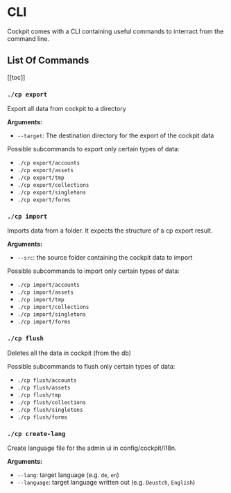 # CLI

Cockpit comes with a CLI containing useful commands to interract from the command line.

## List Of Commands

[[toc]]

### `./cp export`

Export all data from cockpit to a directory

**Arguments:**

* `--target`: The destination directory for the export of the cockpit data

Possible subcommands to export only certain types of data:

* `./cp export/accounts`
* `./cp export/assets`
* `./cp export/tmp`
* `./cp export/collections`
* `./cp export/singletons`
* `./cp export/forms`

### `./cp import`

Imports data from a folder. It expects the structure of a cp export result.

**Arguments:**

* `--src`: the source folder containing the cockpit data to import

Possible subcommands to import only certain types of data:

* `./cp import/accounts`
* `./cp import/assets`
* `./cp import/tmp`
* `./cp import/collections`
* `./cp import/singletons`
* `./cp import/forms`

### `./cp flush`

Deletes all the data in cockpit (from the db)

Possible subcommands to flush only certain types of data:

* `./cp flush/accounts`
* `./cp flush/assets`
* `./cp flush/tmp`
* `./cp flush/collections`
* `./cp flush/singletons`
* `./cp flush/forms`

### `./cp create-lang`

Create language file for the admin ui in config/cockpit/i18n.

**Arguments:**

* `--lang`: target language (e.g. `de`, `en`)
* `--language`: target language written out (e.g. `Deustch`, `English`)